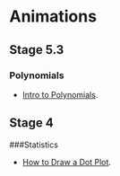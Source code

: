 
# Animations

## Stage 5.3
### Polynomials
* [Intro to Polynomials](./Projects/IntroToPolynomials/index.html).


## Stage 4
###Statistics
* [How to Draw a Dot Plot](./Projects/DrawingDotPlots/index.html).

